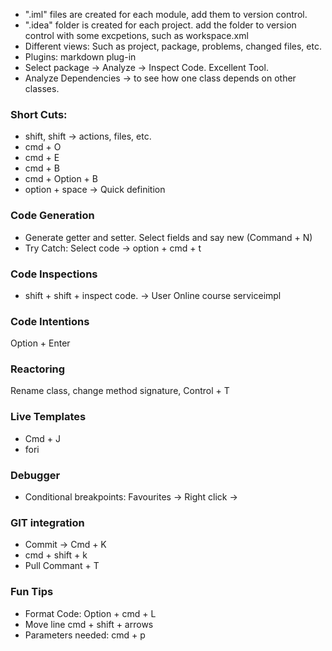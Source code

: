 * ".iml" files are created for each module, add them to version control. 
* ".idea" folder is created for each project. add the folder to version control with some excpetions, such as workspace.xml
* Different views: Such as project, package, problems, changed files, etc.
* Plugins: markdown plug-in
* Select package -> Analyze -> Inspect Code. Excellent Tool.
* Analyze Dependencies -> to see how one class depends on other classes.
### Short Cuts: 
* shift, shift -> actions, files, etc.
* cmd + O
* cmd + E
* cmd + B
* cmd + Option + B
* option + space -> Quick definition
### Code Generation
* Generate getter and setter. Select fields and say new (Command + N)
* Try Catch: Select code -> option + cmd + t
### Code Inspections
* shift + shift + inspect code.  -> User Online course serviceimpl
### Code Intentions
Option + Enter
### Reactoring
Rename class, change method signature, 
Control + T

### Live Templates
* Cmd + J
* fori

### Debugger
* Conditional breakpoints: Favourites -> Right click -> 

### GIT integration
* Commit -> Cmd + K
* cmd + shift + k
* Pull Commant + T

### Fun Tips
* Format Code: Option + cmd + L
* Move line cmd + shift + arrows
* Parameters needed: cmd + p


















